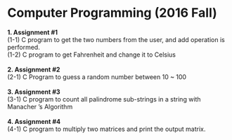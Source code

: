 Computer Programming (2016 Fall)
=============  
**1. Assignment #1**  
    (1-1) C program to get the two numbers from the user, and add operation is performed.  
    (1-2) C program to get Fahrenheit and change it to Celsius  
    <br>
**2. Assignment #2**  
    (2-1) C Program to guess a random number between 10 ~ 100  
    <br>
**3. Assignment #3**  
    (3-1) C program to count all palindrome sub-strings in a string with Manacher ’s Algorithm  
    <br>
**4. Assignment #4**  
    (4-1) C program to multiply two matrices and print the output matrix.
